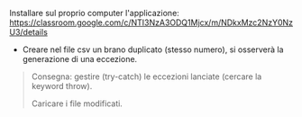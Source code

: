 Installare sul proprio computer l'applicazione: https://classroom.google.com/c/NTI3NzA3ODQ1Mjcx/m/NDkxMzc2NzY0NzU3/details

- Creare nel file csv un brano duplicato (stesso numero), si osserverà la generazione di una eccezione.

> Consegna: gestire (try-catch) le eccezioni lanciate (cercare la keyword throw). 
>
>Caricare i file modificati.
